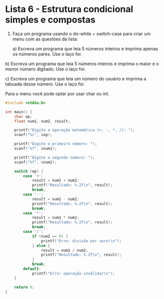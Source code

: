# Lista 6 - Estrutura condicional simples e compostas

1. Faça um programa usando o do-while + switch-case para criar um menu com as questões da lista:

   a) Escreva um programa que leia 5 números inteiros e imprima apenas os números pares. Use o laço for.

  b) Escreva um programa que leia 5 números inteiros e imprima o maior e o menor número digitado. Use o laço for.

  c) Escreva um programa que leia um número do usuário e imprima a tabuada desse número. Use o laço for.

Para o menu você pode optar por usar char ou int.

```c
#include <stdio.h>

int main() {
    char op;
    float num1, num2, result;

    printf("Digite a operação matemática (+, -, *, /): ");
    scanf("%c", &op);

    printf("Digite o primeiro número: ");
    scanf("%f", &num1);

    printf("Digite o segundo número: ");
    scanf("%f", &num2);

    switch (op) {
        case '+':
            result = num1 + num2;
            printf("Resultado: %.2f\n", result);
            break;
        case '-':
            result = num1 - num2;
            printf("Resultado: %.2f\n", result);
            break;
        case '*':
            result = num1 * num2;
            printf("Resultado: %.2f\n", result);
            break;
        case '/':
            if (num2 == 0) {
                printf("Erro: divisão por zero!\n");
            } else {
                result = num1 / num2;
                printf("Resultado: %.2f\n", result);
            }
            break;
        default:
            printf("Erro: operação inválida!\n");
    }

    return 0;
}
```
